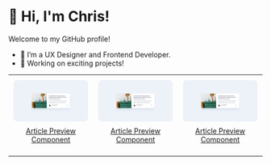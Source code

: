 # 👋 Hi, I'm Chris!  
Welcome to my GitHub profile!  
- 🌱 I’m a UX Designer and Frontend Developer.  
- 🔭 Working on exciting projects!

<table style="width: 100%; border-spacing: 20px; text-align: center;">
  <tr>
    <td style="padding: 10px; vertical-align: middle; text-align: center;">
      <a href="https://github.com/chrisbk9674/article-preview-component" style="display: block;">
        <img src="https://github.com/chrisbk9674/chrisbk9674/raw/main/images/desktop-design-article-preview-component.jpg" alt="Project 1" style="width: 100%; max-width: 200px; height: auto; border-radius: 8px; display: block; margin-left: auto; margin-right: auto;">
        <p style="margin-top: 10px; text-align: center;">Article Preview Component</p>
      </a>
    </td>
    <td style="padding: 10px; vertical-align: middle; text-align: center;">
      <a href="https://github.com/chrisbk9674/article-preview-component" style="display: block;">
        <img src="https://github.com/chrisbk9674/chrisbk9674/raw/main/images/desktop-design-article-preview-component.jpg" alt="Project 1" style="width: 100%; max-width: 200px; height: auto; border-radius: 8px; display: block; margin-left: auto; margin-right: auto;">
        <p style="margin-top: 10px; text-align: center;">Article Preview Component</p>
      </a>
    </td>
    <td style="padding: 10px; vertical-align: middle; text-align: center;">
      <a href="https://github.com/chrisbk9674/article-preview-component" style="display: block;">
        <img src="https://github.com/chrisbk9674/chrisbk9674/raw/main/images/desktop-design-article-preview-component.jpg" alt="Project 1" style="width: 100%; max-width: 200px; height: auto; border-radius: 8px; display: block; margin-left: auto; margin-right: auto;">
        <p style="margin-top: 10px; text-align: center;">Article Preview Component</p>
      </a>
    </td>
  </tr>
</table>













    
<!--## 📈 GitHub Stats  

<table>
  <tr>
    <td><img src="https://github-readme-stats.vercel.app/api?username=chrisbk9674&show_icons=true&theme=tokyonight" height="150"/></td>
    <td><img src="https://github-readme-stats.vercel.app/api/top-langs/?username=chrisbk9674&layout=compact&theme=tokyonight" height="150"/></td>
   
  </tr>
</table> -->
